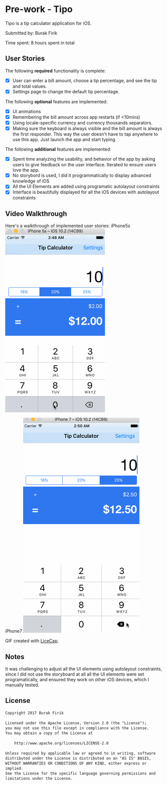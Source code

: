 # Pre-work - Tipo 

Tipo is a tip calculator application for iOS.

Submitted by: Burak Firik

Time spent: 8 hours spent in total

## User Stories

The following **required** functionality is complete:

* [X] User can enter a bill amount, choose a tip percentage, and see the tip and total values.
* [X] Settings page to change the default tip percentage.

The following **optional** features are implemented:
* [X] UI animations
* [X] Remembering the bill amount across app restarts (if <10mins)
* [X] Using locale-specific currency and currency thousands separators.
* [X] Making sure the keyboard is always visible and the bill amount is always the first responder. This way the user doesn't have to tap anywhere to use this app. Just launch the app and start typing.

The following **additional** features are implemented:

- [X] Spent time analyzing the usability, and behavior of the app by asking users to give feedback
on the user interface. Iterated to ensure users love the app.
- [X] No storybord is used, I did it programmatically to display advanced knowledge of iOS
- [X] All the UI Elements are added using programatic autolayout constraints
- [X] Interface is beautifully displayed for all the iOS devices with autolayout constraints 

## Video Walkthrough 

Here's a walkthrough of implemented user stories:
iPhone5s
<img src='https://raw.githubusercontent.com/burakfirik/TipCalculator/master/iPhone5s.gif' title='Video Walkthrough' width='' alt='Video Walkthrough' />


iPhone7
<img src='https://github.com/burakfirik/TipCalculator/blob/master/iPhone7.gif?raw=true' title='Video Walkthrough' width='' alt='Video Walkthrough' />


GIF created with [LiceCap](http://www.cockos.com/licecap/).

## Notes

It was challenging to adjust all the UI elements using autolayout constraints, since I did not use the storyboard at all all the UI elements were set programatically, and ensured they work on 
    other iOS devices, which I manually tested.

## License

    Copyright 2017 Burak Firik

    Licensed under the Apache License, Version 2.0 (the "License");
    you may not use this file except in compliance with the License.
    You may obtain a copy of the License at

        http://www.apache.org/licenses/LICENSE-2.0

    Unless required by applicable law or agreed to in writing, software
    distributed under the License is distributed on an "AS IS" BASIS,
    WITHOUT WARRANTIES OR CONDITIONS OF ANY KIND, either express or implied.
    See the License for the specific language governing permissions and
    limitations under the License.
